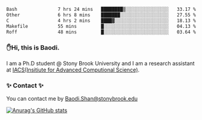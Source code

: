 <!--START_SECTION:waka-->

```txt
Bash               7 hrs 24 mins   ████████▒░░░░░░░░░░░░░░░░   33.17 %
Other              6 hrs 8 mins    ███████░░░░░░░░░░░░░░░░░░   27.55 %
C                  4 hrs 2 mins    ████▓░░░░░░░░░░░░░░░░░░░░   18.13 %
Makefile           55 mins         █░░░░░░░░░░░░░░░░░░░░░░░░   04.13 %
Roff               48 mins         █░░░░░░░░░░░░░░░░░░░░░░░░   03.64 %
```

<!--END_SECTION:waka-->

### ✋Hi, this is Baodi. 

I am a Ph.D student @ Stony Brook University and I am a research assistant at [IACS(Insitiute for Advanced Computional Science)](https://iacs.stonybrook.edu/).

### ✨ Contact ✨

You can contact me by [Baodi.Shan@stonybrook.edu](mailto:Baodi.Shan@stonybrook.edu)

[![Anurag's GitHub stats](https://github-readme-stats.vercel.app/api?username=lwshanbd&theme=jolly&show_icons=true&count_private=true&include_all_commits=true)](https://github.com/anuraghazra/github-readme-stats)



<!--
**lwshanbd/lwshanbd** is a ✨ _special_ ✨ repository because its `README.md` (this file) appears on your GitHub profile.

Here are some ideas to get you started:

- 🔭 I’m currently working on ...
- 🌱 I’m currently learning ...
- 👯 I’m looking to collaborate on ...
- 🤔 I’m looking for help with ...
- 💬 Ask me about ...
- 📫 How to reach me: ...
- 😄 Pronouns: ...
- ⚡ Fun fact: ...
-->

